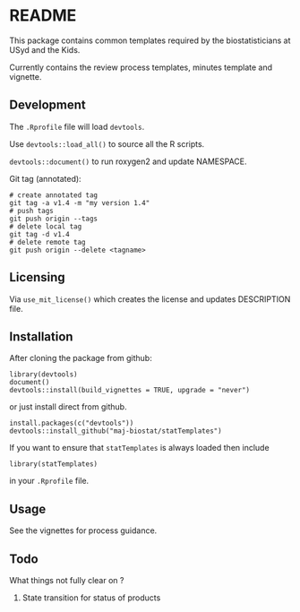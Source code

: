 # README

This package contains common templates required by the biostatisticians at USyd and the Kids.

Currently contains the review process templates, minutes template and vignette.

## Development

The `.Rprofile` file will load `devtools`.

Use `devtools::load_all()` to source all the R scripts.

`devtools::document()` to run roxygen2 and update NAMESPACE.

Git tag (annotated):

```
# create annotated tag
git tag -a v1.4 -m "my version 1.4"
# push tags
git push origin --tags
# delete local tag
git tag -d v1.4
# delete remote tag
git push origin --delete <tagname>
```

## Licensing

Via `use_mit_license()` which creates the license and updates DESCRIPTION file.

## Installation

After cloning the package from github:

```
library(devtools)
document()
devtools::install(build_vignettes = TRUE, upgrade = "never")
```

or just install direct from github.

```
install.packages(c("devtools"))
devtools::install_github("maj-biostat/statTemplates")
```

If you want to ensure that `statTemplates` is always loaded then include 

```
library(statTemplates)
```

in your `.Rprofile` file.

## Usage

See the vignettes for process guidance.

## Todo 

What things not fully clear on ?

1. State transition for status of products


